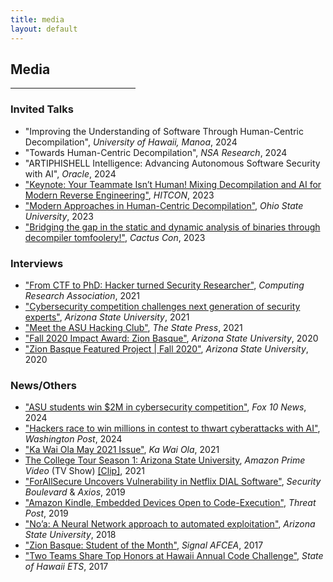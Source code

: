 ```yaml
---
title: media
layout: default
---
```


## Media 
<hr style="width:200px" class="w3-opacity">

### Invited Talks
- "Improving the Understanding of Software Through Human-Centric Decompilation", _University of Hawaii, Manoa_, 2024
- "Towards Human-Centric Decompilation", _NSA Research_, 2024
- "ARTIPHISHELL Intelligence: Advancing Autonomous Software Security with AI", _Oracle_, 2024
- ["Keynote: Your Teammate Isn’t Human! Mixing Decompilation and AI for Modern Reverse Engineering"](https://youtu.be/HbrebQiFLDs?si=TJhKSju85jTLSsiT), _HITCON_, 2023
- ["Modern Approaches in Human-Centric Decompilation"](https://icdt.osu.edu/events/2023/03/virtual-event-modern-approaches-human-centric-decompilation), _Ohio State University_, 2023
- ["Bridging the gap in the static and dynamic analysis of binaries through decompiler tomfoolery!"](https://www.youtube.com/watch?v=-J8fGMt6UmE&t=22441s), _Cactus Con_, 2023

### Interviews
- ["From CTF to PhD: Hacker turned Security Researcher"](https://web.archive.org/web/20231210041601/https://conquer.cra.org/undergrad-research-highlights/from-ctf-to-phd-hacker-turned-security-researcher), _Computing Research Association_, 2021
- ["Cybersecurity competition challenges next generation of security experts"](https://web.archive.org/web/20220119233402/https://cec.asu.edu/news/cybersecurity-competition-challenges-next-generation-security-experts/), _Arizona State University_, 2021
- ["Meet the ASU Hacking Club"](https://www.statepress.com/article/2021/09/asu-hacking-club-rebrands), _The State Press_, 2021
- ["Fall 2020 Impact Award: Zion Basque"](https://fullcircle.asu.edu/graduate/zion-basque/), _Arizona State University_, 2020
- ["Zion Basque Featured Project \| Fall 2020"](https://furi.engineering.asu.edu/participant/basque-zion/), _Arizona State University_, 2020

### News/Others
- ["ASU students win $2M in cybersecurity competition"](https://www.fox10phoenix.com/video/1529594), _Fox 10 News_, 2024
- ["Hackers race to win millions in contest to thwart cyberattacks with AI"](https://www.washingtonpost.com/technology/2024/07/27/pentagon-cybersecurity-ai-hackathon-darpa-challenge/), _Washington Post_, 2024
- ["Ka Wai Ola May 2021 Issue"](https://kawaiola.news/nuhou/pokenuhou/news-briefs-may-2021/#attachment_9304), _Ka Wai Ola_, 2021
- [The College Tour Season 1: Arizona State University](https://www.thecollegetour.com/), _Amazon Prime Video_ (TV Show) [[Clip]](https://youtu.be/YW2p0ctzK9c?t=1935), 2021
- ["ForAllSecure Uncovers Vulnerability in Netflix DIAL Software"](https://securityboulevard.com/2019/09/forallsecure-uncovers-vulnerability-in-netflix-dial-software/), _Security Boulevard_ & _Axios_, 2019
- ["Amazon Kindle, Embedded Devices Open to Code-Execution"](https://threatpost.com/amazon-kindle-embedded-devices-code-execution/150003/), _Threat Post_, 2019
- ["No’a: A Neural Network approach to automated exploitation"](https://furi.engineering.asu.edu/furiproject/noa-a-neural-network-approach-to-automated-eploitation/), _Arizona State University_, 2018
- ["Zion Basque: Student of the Month"](https://www.afcea.org/signal/chapternews/index.cfm?action=details&id=3682), _Signal AFCEA_, 2017
- ["Two Teams Share Top Honors at Hawaii Annual Code Challenge"](https://ets.hawaii.gov/two-teams-share-top-honors-at-hawaii-annual-code-challenge/), _State of Hawaii ETS_, 2017
